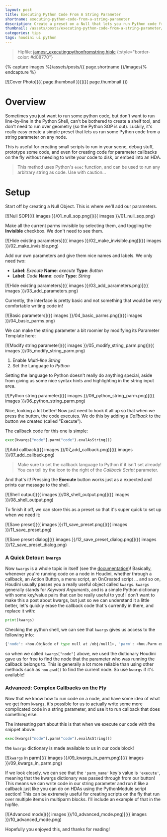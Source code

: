```yaml
---
layout: post
title: Executing Python Code From A String Parameter
shortname: executing-python-code-from-a-string-parameter
description: Create a preset on a Null that lets you run Python code from it
thumbnail: /assets/posts/executing-python-code-from-a-string-parameter/images/preview.png
categories: tips
tags: houdini ui python
---
```


> Hipfile: [jamesr_executingpythonfromstring.hiplc](/assets/posts/executing-python-code-from-a-string-parameter/jamesr_executingpythonfromstring.hiplc)
{:style="border-color: #d08770"}

{% capture images %}/assets/posts/{{ page.shortname }}/images{% endcapture %}

[![Cover Photo]({{ page.thumbnail }})]({{ page.thumbnail }})

# Overview

Sometimes you just want to run some python code, but don't want to run
line-by-line in the Python Shell, can't be bothered to create a shelf tool, and
don't need to run over geometry (so the Python SOP is out). Luckily, it's really
easy create a simple preset that lets us run some Python code from a string
parameter on any node.

This is useful for creating small scripts to run in your scene, debug stuff, 
prototype some code, and even for creating code for parameter callbacks on the
fly without needing to write your code to disk, or embed into an HDA.

> This method uses Python's `exec` function, and can be used to run any arbitrary string as code. Use with caution...

# Setup

Start off by creating a Null Object. This is where we'll add our parameters.

[![Null SOP]({{ images }}/01_null_sop.png)]({{ images }}/01_null_sop.png)

Make all the current parms invisible by selecting them, and toggling the **Invisible** checkbox. We don't need to see them.

[![Hide existing parameters]({{ images }}/02_make_invisible.png)]({{ images }}/02_make_invisible.png)

Add our own parameters and give them nice names and labels. We only need two:

* **Label**: *Execute* **Name**: *execute* **Type**: *Button*
* **Label**: *Code* **Name**: *code* **Type**: *String*

[![Hide existing parameters]({{ images }}/03_add_parameters.png)]({{ images }}/03_add_parameters.png)

Currently, the interface is pretty basic and not something that would be very comfortable writing code in!

[![Basic parameters]({{ images }}/04_basic_parms.png)]({{ images }}/04_basic_parms.png)

We can make the string parameter a bit roomier by modifying its Parameter Template here:

[![Modify string parameter]({{ images }}/05_modify_string_parm.png)]({{ images }}/05_modify_string_parm.png)

1. Enable *Multi-line String*
2. Set the Language to *Python*

Setting the language to Python doesn't really do anything special, aside from giving us some nice syntax hints and highlighting in the string input area.

[![Python string parameter]({{ images }}/06_python_string_parm.png)]({{ images }}/06_python_string_parm.png)

Nice, looking a lot better! Now just need to hook it all up so that when we press the button, the code executes. We do this by adding a *Callback* to the button we created (called "Execute").

The callback code for this one is simple:

```python
exec(kwargs["node"].parm("code").evalAsString())
```

[![Add callback]({{ images }}/07_add_callback.png)]({{ images }}/07_add_callback.png)

> Make sure to set the callback language to Python if it isn't set already! You can tell by the icon to the right of the *Callback Script* parameter.

And that's it! Pressing the **Execute** button works just as a expected and prints our message to the shell.

[![Shell output]({{ images }}/08_shell_output.png)]({{ images }}/08_shell_output.png)

To finish it off, we can store this as a preset so that it's super quick to set up when we need it:

[![Save preset]({{ images }}/11_save_preset.png)]({{ images }}/11_save_preset.png)

[![Save preset dialog]({{ images }}/12_save_preset_dialog.png)]({{ images }}/12_save_preset_dialog.png)

### A Quick Detour: `kwargs`

Now `kwargs` is a whole topic in itself (see the [documentation](https://www.sidefx.com/docs/houdini/hom/locations.html))! Basically, whenever you're running code on a node in Houdini, whether through a callback, an Action Button, a menu script, an OnCreated script ... and so on, Houdini usually passes you a really useful object called `kwargs`. `kwargs` generally stands for *Keyword Arguments*, and is a simple Python dictionary with some key/value pairs that can be really useful to you! I don't want to make this a post about kwargs, but just so we can understand it a little better, let's quickly erase the callback code that's currently in there, and replace it with:

```python
print(kwargs)
```

Checking the python shell, we can see that `kwargs` gives us access to the following info:

```python
{'node': <hou.ObjNode of type null at /obj/null1>, 'parm': <hou.Parm execute in /obj/null1>, 'script_multiparm_index': '-1', 'script_value0': '0', 'script_value': '0', 'parm_name': 'execute', 'script_multiparm_nesting': '0', 'script_parm': 'execute'}
```

so when we called `kwargs["node"]` above, we used the dictionary Houdini gave us for free to find the node that the parameter who was running the callback belongs to. This is generally a lot more reliable than using other methods such as `hou.pwd()` to find the current
node. So use `kwargs` if it's available!


### Advanced: Complex Callbacks on the Fly

Now that we know how to run code on a node, and have some idea of what we get from `kwargs`, it's possible for us to actually write some more complicated code in a string parameter, and use it to run callback that does something else.

The interesting part about this is that when we execute our code with the snippet above:

```python
exec(kwargs["node"].parm("code").evalAsString())
```

the `kwargs` dictionary is made available to us in our code block!

[![`kwargs` in parm]({{ images }}/09_kwargs_in_parm.png)]({{ images }}/09_kwargs_in_parm.png)

If we look closely, we can see that the `'parm_name'` key's value is `'execute'`, meaning that the kwargs dictionary was passed through from our button! This means we can write code in our string parameter and run it like a callback just like you can do on HDAs using the PythonModule script section! This can be extremely useful for creating scripts on the fly that run over multiple items in multiparm blocks. I'll include an example of that in the hipfile.

[![Advanced mode]({{ images }}/10_advanced_mode.png)]({{ images }}/10_advanced_mode.png)


Hopefully you enjoyed this, and thanks for reading!
